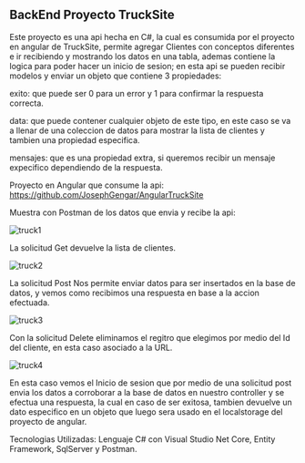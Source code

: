 ## BackEnd Proyecto TruckSite

Este proyecto es una api hecha en C#, la cual es consumida por el proyecto en angular de TruckSite, permite agregar Clientes con conceptos diferentes
e ir recibiendo y mostrando los datos en una tabla, ademas contiene la logica para poder hacer un inicio de sesion; en esta api se pueden recibir 
modelos y enviar un objeto que contiene 3 propiedades:

exito: que puede ser 0 para un error y 1 para confirmar la respuesta correcta.

data: que puede contener cualquier objeto de este tipo, en este caso se va a llenar de una coleccion de datos para mostrar la lista de clientes y 
tambien una propiedad especifica.

mensajes: que es una propiedad extra, si queremos recibir un mensaje expecifico dependiendo de la respuesta.

Proyecto en Angular que consume la api: https://github.com/JosephGengar/AngularTruckSite

Muestra con Postman de los datos que envia y recibe la api:

![truck1](https://user-images.githubusercontent.com/102115164/163219427-8b3cbef4-0d16-419d-854b-b9a718b83612.png)

La solicitud Get devuelve la lista de clientes.

![truck2](https://user-images.githubusercontent.com/102115164/163219717-3e3fd0f4-f242-4dcb-85f1-ea6c44102d5e.png)

La solicitud Post Nos permite enviar datos para ser insertados en la base de datos, y vemos como recibimos una respuesta en base a la accion efectuada.

![truck3](https://user-images.githubusercontent.com/102115164/163219994-93180eb5-e667-48f0-b310-023498abd460.png)

Con la solicitud Delete eliminamos el regitro que elegimos por medio del Id del cliente, en esta caso asociado a la URL.

![truck4](https://user-images.githubusercontent.com/102115164/163220321-528bc979-8020-44ee-9c4b-c46246703155.png)

En esta caso vemos el Inicio de sesion que por medio de una solicitud post envia los datos a corroborar a la base de datos en nuestro controller y 
se efectua una respuesta, la cual en caso de ser exitosa, tambien devuelve un dato especifico en un objeto que luego sera usado en el localstorage 
del proyecto de angular.

Tecnologias Utilizadas: Lenguaje C# con Visual Studio Net Core, Entity Framework, SqlServer y Postman.
